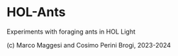 # HOL-Ants

Experiments with foraging ants in HOL Light

(c) Marco Maggesi and Cosimo Perini Brogi, 2023-2024
